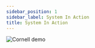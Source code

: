 ```yaml
---
sidebar_position: 1
sidebar_label: System In Action
title: System In Action
---
```


![Cornell demo](https://imgur.com/ky5NBPf.gif)

